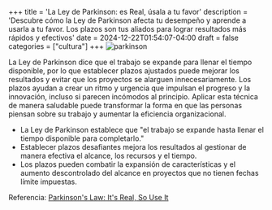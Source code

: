 +++
title = 'La Ley de Parkinson: es Real, úsala a tu favor'
description = 'Descubre cómo la Ley de Parkinson afecta tu desempeño y aprende a usarla a tu favor. Los plazos son tus aliados para lograr resultados más rápidos y efectivos'
date = 2024-12-22T01:54:07-04:00
draft = false
categories = ["cultura"]
+++
![parkinson](/img/parkinson.jpg)

La Ley de Parkinson dice que el trabajo se expande para llenar el tiempo disponible, por lo que establecer plazos ajustados puede mejorar los resultados y evitar que los proyectos se alarguen innecesariamente. Los plazos ayudan a crear un ritmo y urgencia que impulsan el progreso y la innovación, incluso si parecen incómodos al principio. Aplicar esta técnica de manera saludable puede transformar la forma en que las personas piensan sobre su trabajo y aumentar la eficiencia organizacional.

- La Ley de Parkinson establece que "el trabajo se expande hasta llenar el tiempo disponible para completarlo."
- Establecer plazos desafiantes mejora los resultados al gestionar de manera efectiva el alcance, los recursos y el tiempo.
- Los plazos pueden combatir la expansión de características y el aumento descontrolado del alcance en proyectos que no tienen fechas límite impuestas.

Referencia: [Parkinson's Law: It's Real, So Use It](https://theengineeringmanager.substack.com/p/parkinsons-law-its-real-so-use-it)